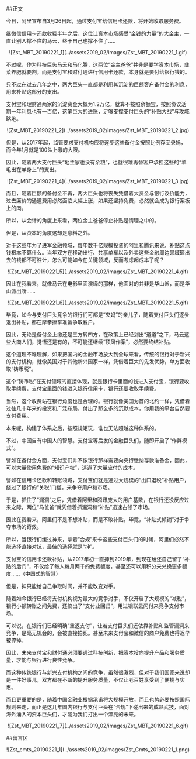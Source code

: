 ##正文

今日，阿里宣布自3月26日起，通过支付宝给信用卡还款，将开始收取服务费。

继微信信用卡还款收费半年之后，这位让资本市场感受“金钱的力量”的大金主，一直让别人撑不住的马云，终于自己也撑不住了.....


 <div align="center">![Zst_MBT_20190221_1](../assets2019_02/images/Zst_MBT_20190221_1.gif)</div>

不过呢，作为科技巨头马云和马化腾，这两位“金主爸爸”并非是要学资本市场，韭菜养肥就要割。而是支付宝和财付通进行信用卡还款，本身就是要付给银行钱的。

只不过在过去几年之中，两大巨头一直都是利用其沉淀的巨额客户备付金的利息，用来补贴这部分的支出。

支付宝和理财通两家的沉淀资金大概为1.2万亿，就算不按照余额宝，按照协议活期一年利息也有一百亿，这笔巨大的进账，足够支撑支付巨头的“补贴大战”与攻城略地。

 <div align="center">![Zst_MBT_20190221_2](../assets2019_02/images/Zst_MBT_20190221_2.jpg)</div>

但是，从2017年起，监管要求支付机构应将逐步这些备付金按照比例存至央妈，而今年1月就是100%上缴的大限。

因此，随着两大支付巨头“地主家也没有余粮”，也就很难再替客户承担这些的“羊毛出在羊身上”的支出。

 <div align="center">![Zst_MBT_20190221_4](../assets2019_02/images/Zst_MBT_20190221_3.jpg)</div>

而且，随着巨额的备付金不再，两大巨头也将丧失凭借着大资金与银行议价能力，过去廉价的通道费用必然面临大幅上涨，如果还坚持免费，必然就会成为银行案板上的肉。

所以，从会计的角度上来看，两位金主爸爸停止补贴是情理之中的。

但是，从资本的角度这却是意料之外。

对于这些年为了进军金融领域，每年数千亿规模投资的阿里和腾讯来说，补贴这点钱根本不算什么。当年双方在移动出行、共享单车以及外卖这些金融周边领域砸出去的钱都不可胜计，怎么可能如今在关键领域，反而考虑起成本了呢？

 <div align="center">![Zst_MBT_20190221_5](../assets2019_02/images/Zst_MBT_20190221_4.gif)</div>

因此在我看来，就像马云在电影里面演绎的那样，他面对的并非是华山派，而是华山派出所......

 <div align="center">![Zst_MBT_20190221_6](../assets2019_02/images/Zst_MBT_20190221_5.gif)</div>

毕竟，如今与支付巨头竞争的银行们可都是“央妈”的亲儿子，随着支付巨头们逐步退出补贴，都在摩拳擦掌准备争取客户。

因此，无论是备付金上缴还是三方转四方，在政策上已经划出“道道”之下，马云这些大商人们，觉悟还是有的，不可能还继续“顶风作案”，必然要终结补贴。

这个道理不难理解，如果把国内的金融市场放大到全球来看，传统的银行对于新兴的支付机构，就像美国对于其他新兴国家一样，凭借着巨大的先发优势，单方面收取“铸币税”。


这个“铸币税”在支付领域的直接体现，就是银行卡里面的钱进入支付宝，银行要收取手续费，支付宝里面的钱进入银行信用卡，银行还要收取手续费。

当然，这个收费站在银行角度也是合理的。银行就像美国为首的北约一样，凭借着过往几十年来的投资和广泛布局，付出了那么多的沉默成本，你用我的平台自然要支付费用。

本来呢，构建了体系之后，按照规矩玩，谁也无法超越这种体系的。

不过，中国自有中国人的智慧。支付宝等后发的金融巨头们，随即开启了“作弊模式”。

譬如在备付金方面，支付宝们并不像银行那样需要向央行缴纳存款准备金，因此，可以大量使用免费的“知识产权”，逃避了大量应付的成本。

譬如在信用卡还款和转账领域，支付宝们就是通过大规模的“出口退税”补贴用户，绕过了银行的“关税”门槛，来争夺用户和市场。

于是，抓住了“漏洞”之后，凭借着阿里和腾讯庞大的用户基数，在银行还没反应过来之际，两位“马爸爸”就凭借着抓漏洞和“补贴”迅速占领了市场。

因此在我看来，阿里们不是不想补贴，而是不敢补贴。毕竟，“补贴式倾销”对于争夺市场的奇效。

所以，当银行们缓过神来，拿着“合规”来卡这些支付巨头们的时候，阿里们必然不能选择直接对抗，最佳的选择就是“抻”。

支付宝的信用卡还款补贴，从2017年初一直抻到2019年，到现在给还自己留了“补贴的后门”，不仅给了每人每月两千的免费额度，甚至还可以用积分来兑换更多额度......（中国式的智慧）

但是，抻只能给自己争取时间，并不能改变对手。

随着如今银行已经将支付机构视为最大的竞争对手，不仅开启了大规模的“减税”，银行小额转账之间免费，还搞出了“支付业回归”，用过银联云闪付来竞争支付市场。

可以说，在银行们已经明确“重返支付”，让若支付巨头们还依靠补贴和监管漏洞来竞争，是毫无机会的，会被直接拍死。甚至未来支付宝和微信的商户免费也得迟早被停掉。

因此，未来支付宝和财付通必须要通过科技创新，把资本投向提升产品和服务质量，才能与银行进行良性竞争。

而这种传统银行与新兴支付机构之间的竞争，虽然很激烈，但对于我们国家来说却是一件好事儿，双方都在不断的提升服务质量，不仅让老百姓享受到了便捷与实惠。

而且更重要的是，随着中国金融业根据承诺将大规模开放，而且也势必要按照国际规则来走，而正是这几年国内银行与支付巨头在“合规”下磋出来的成熟武技，面对海外涌入的资本巨头们，才能为我们打出一个漂亮的未来。

 <div align="center">![Zst_MBT_20190221_7](../assets2019_02/images/Zst_MBT_20190221_6.gif)</div>

##留言区
 <div align="center">![Zst_cmts_20190221_1](../assets2019_02/images/Zst_Cmts_20190221_1.png)</div>